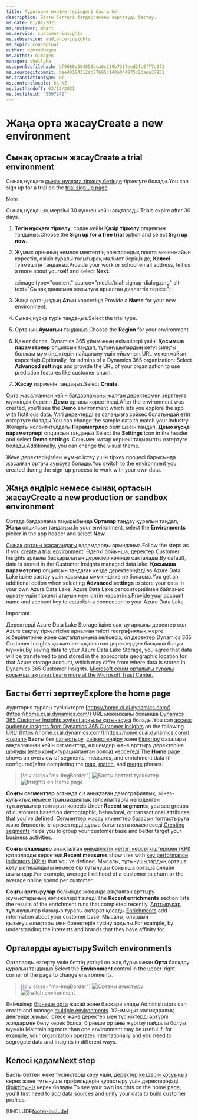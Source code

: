 ```yaml
---
title: Аудитория мәліметтеріндегі басты бет
description: Басты беттегі бағдарламаны зерттеуді бастау.
ms.date: 01/07/2021
ms.reviewer: mhart
ms.service: customer-insights
ms.subservice: audience-insights
ms.topic: conceptual
author: NimrodMagen
ms.author: nimagen
manager: shellyha
ms.openlocfilehash: bf9080c564850bca0c239b7317eed2fc0f77d9f3
ms.sourcegitcommit: bae40184312ab27b95c140a044875c2daea37951
ms.translationtype: HT
ms.contentlocale: kk-KZ
ms.lasthandoff: 03/15/2021
ms.locfileid: "5597242"
---
```

# <a name="create-a-new-environment"></a><span data-ttu-id="ac6a6-103">Жаңа орта жасау</span><span class="sxs-lookup"><span data-stu-id="ac6a6-103">Create a new environment</span></span>

## <a name="create-a-trial-environment"></a><span data-ttu-id="ac6a6-104">Сынақ ортасын жасау</span><span class="sxs-lookup"><span data-stu-id="ac6a6-104">Create a trial environment</span></span>

<span data-ttu-id="ac6a6-105">Сынақ нұсқаға [сынақ нұсқаға тіркелу бетінде](https://dynamics.microsoft.com/get-started/free-trial/?appname=customerinsights) тіркелуге болады.</span><span class="sxs-lookup"><span data-stu-id="ac6a6-105">You can sign up for a trial on the [trial sign up page](https://dynamics.microsoft.com/get-started/free-trial/?appname=customerinsights).</span></span> 

> [!NOTE]
> <span data-ttu-id="ac6a6-106">Сынақ нұсқаның мерзімі 30 күннен кейін аяқталады.</span><span class="sxs-lookup"><span data-stu-id="ac6a6-106">Trials expire after 30 days.</span></span>

1. <span data-ttu-id="ac6a6-107">**Тегін нұсқаға тіркелу**, содан кейін **Қазір тіркелу** опциясын таңдаңыз.</span><span class="sxs-lookup"><span data-stu-id="ac6a6-107">Choose the **Sign up for a free trial** option and select **Sign up now**.</span></span>

1. <span data-ttu-id="ac6a6-108">Жұмыс орнының немесе мектептің электрондық пошта мекенжайын көрсетіп, өзіңіз туралы толығырақ мәлімет беріңіз де, **Келесі** түймешігін таңдаңыз.</span><span class="sxs-lookup"><span data-stu-id="ac6a6-108">Provide your work or school email address, tell us a more about yourself and select **Next**.</span></span>

   :::image type="content" source="media/trial-signup-dialog.png" alt-text="Сынақ данасына жазылуға арналған диалогтік терезе":::

1. <span data-ttu-id="ac6a6-110">Жаңа ортаңыздың **Атын** көрсетіңіз.</span><span class="sxs-lookup"><span data-stu-id="ac6a6-110">Provide a **Name** for your new environment.</span></span> 

1. <span data-ttu-id="ac6a6-111">Сынақ нұсқа түрін таңдаңыз.</span><span class="sxs-lookup"><span data-stu-id="ac6a6-111">Select the trial type.</span></span>

1. <span data-ttu-id="ac6a6-112">Ортаның **Аумағын** таңдаңыз.</span><span class="sxs-lookup"><span data-stu-id="ac6a6-112">Choose the **Region** for your environment.</span></span>

1. <span data-ttu-id="ac6a6-113">Қажет болса, Dynamics 365 ұйымының әкімшілері үшін: **Қосымша параметрлер** опциясын таңдап, тұтынушылардың кетуі сияқты болжам мүмкіндіктерін пайдалану үшін ұйымның URL мекенжайын көрсетіңіз.</span><span class="sxs-lookup"><span data-stu-id="ac6a6-113">Optionally, for admins of a Dynamics 365 organization: Select **Advanced settings** and provide the URL of your organization to use prediction features like customer churn.</span></span>

1. <span data-ttu-id="ac6a6-114">**Жасау** пәрменін таңдаңыз.</span><span class="sxs-lookup"><span data-stu-id="ac6a6-114">Select **Create**.</span></span> 

<span data-ttu-id="ac6a6-115">Орта жасалғаннан кейін бағдарламаны жалған деректермен зерттеуге мүмкіндік беретін **Демо** ортасы көрсетіледі.</span><span class="sxs-lookup"><span data-stu-id="ac6a6-115">After the environment was created, you'll see the **Demo** environment which lets you explore the app with fictitious data.</span></span> <span data-ttu-id="ac6a6-116">Үлгі деректерді өз салаңызға сәйкес болатындай етіп өзгертуге болады.</span><span class="sxs-lookup"><span data-stu-id="ac6a6-116">You can change the sample data to match your industry.</span></span> <span data-ttu-id="ac6a6-117">Жоғарғы колонтитулдағы **Параметрлер** белгішесін таңдап, **Демо нұсқа параметрлері** опциясын таңдаңыз.</span><span class="sxs-lookup"><span data-stu-id="ac6a6-117">Select the **Settings** icon in the header and select **Demo settings**.</span></span> <span data-ttu-id="ac6a6-118">Сонымен қатар көрнекі тақырыпты өзгертуге болады.</span><span class="sxs-lookup"><span data-stu-id="ac6a6-118">Additionally, you can change the visual theme.</span></span> 

<span data-ttu-id="ac6a6-119">Жеке деректеріңізбен жұмыс істеу үшін тіркеу процесі барысында жасалған [ортаға ауысуға](#switch-environments) болады.</span><span class="sxs-lookup"><span data-stu-id="ac6a6-119">You [switch to the environment](#switch-environments) you created during the sign-up process to work with your own data.</span></span>

## <a name="create-a-new-production-or-sandbox-environment"></a><span data-ttu-id="ac6a6-120">Жаңа өндіріс немесе сынақ ортасын жасау</span><span class="sxs-lookup"><span data-stu-id="ac6a6-120">Create a new production or sandbox environment</span></span>

<span data-ttu-id="ac6a6-121">Ортада бағдарлама тақырыбында **Орталар** таңдау құралын таңдап, **Жаңа** опциясын таңдаңыз.</span><span class="sxs-lookup"><span data-stu-id="ac6a6-121">In your environment, select the **Environments** picker in the app header and select **New**.</span></span>

<span data-ttu-id="ac6a6-122">[Сынақ ортаны жасағандағы](#create-a-trial-environment) қадамдарды орындаңыз.</span><span class="sxs-lookup"><span data-stu-id="ac6a6-122">Follow the steps as if you [create a trial environment](#create-a-trial-environment).</span></span> <span data-ttu-id="ac6a6-123">Әдепкі бойынша, деректер Customer Insights арқылы басқарылатын деректер көлінде сақталады.</span><span class="sxs-lookup"><span data-stu-id="ac6a6-123">By default, data is stored in the Customer Insights managed data lake.</span></span> <span data-ttu-id="ac6a6-124">**Қосымша параметрлер** опциясын таңдаған кезде деректеріңізді өз Azure Data Lake ішіне сақтау үшін қосымша мүмкіндікке ие боласыз.</span><span class="sxs-lookup"><span data-stu-id="ac6a6-124">You get an additional option when selecting **Advanced settings** to store your data in your own Azure Data Lake.</span></span> <span data-ttu-id="ac6a6-125">Azure Data Lake репозиторийімен байланыс орнату үшін тіркелгі атауын мен кілтін көрсетіңіз.</span><span class="sxs-lookup"><span data-stu-id="ac6a6-125">Provide your account name and account key to establish a connection to your Azure Data Lake.</span></span> 

> [!IMPORTANT]
> <span data-ttu-id="ac6a6-126">Деректерді Azure Data Lake Storage ішіне сақтау арқылы деректер сол Azure сақтау тіркелгісіне арналған тиісті географиялық жерге жіберілетініне және сақталатынына келісесіз, ол деректер Dynamics 365 Customer Insights қызметіне сақталатын деректерден басқаша болуы мүмкін.</span><span class="sxs-lookup"><span data-stu-id="ac6a6-126">By saving data to your Azure Data Lake Storage, you agree that data will be transferred to and stored in the appropriate geographic location for that Azure storage account, which may differ from where data is stored in Dynamics 365 Customer Insights.</span></span> [<span data-ttu-id="ac6a6-127">Microsoft сенім орталығы туралы қосымша ақпарат.</span><span class="sxs-lookup"><span data-stu-id="ac6a6-127">Learn more at the Microsoft Trust Center.</span></span>](https://www.microsoft.com/trust-center)

## <a name="explore-the-home-page"></a><span data-ttu-id="ac6a6-128">Басты бетті зерттеу</span><span class="sxs-lookup"><span data-stu-id="ac6a6-128">Explore the home page</span></span>

<span data-ttu-id="ac6a6-129">Аудитория туралы түсініктерге [https://home.ci.ai.dynamics.com/](https://home.ci.ai.dynamics.com/) URL мекенжайы бойынша [Dynamics 365 Customer Insights жүйесі арқылы қатынасуға](https://home.ci.ai.dynamics.com/) болады.</span><span class="sxs-lookup"><span data-stu-id="ac6a6-129">You can [access audience insights from Dynamics 365 Customer Insights](https://home.ci.ai.dynamics.com/) on the following URL: [https://home.ci.ai.dynamics.com/](https://home.ci.ai.dynamics.com/).</span></span>
<span data-ttu-id="ac6a6-130">**Басты** бет [салыстыру](map-entities.md), [сәйкестендіру](match-entities.md) және [біріктіру](merge-entities.md) фазалары аяқталғаннан кейін сегменттер, өлшемдер және арттыру деректеріне шолуды (егер конфигурацияланған болса) көрсетеді.</span><span class="sxs-lookup"><span data-stu-id="ac6a6-130">The **Home** page shows an overview of segments, measures, and enrichment data (if configured)after completing the [map](map-entities.md), [match](match-entities.md), and [merge](merge-entities.md) phases.</span></span>

> [!div class="mx-imgBorder"] 
> <span data-ttu-id="ac6a6-131">![Басты беттегі түсініктер](media/home-page-insights.png "Басты беттегі түсініктер")</span><span class="sxs-lookup"><span data-stu-id="ac6a6-131">![Insights on Home page](media/home-page-insights.png "Insights on Home page")</span></span>

<span data-ttu-id="ac6a6-132">**Соңғы сегменттер** астында сіз анықтаған демографиялық, мінез-құлықтық немесе транзакциялық төлсипаттарға негізделген тұтынушылар топтарын көресіз.</span><span class="sxs-lookup"><span data-stu-id="ac6a6-132">Under **Recent segments**, you see groups of customers based on demographic, behavioral, or transactional attributes that you've defined.</span></span> <span data-ttu-id="ac6a6-133">[Сегменттер жасау](segments.md) клиенттер базасын топтастыруға және бизнестік іс-әрекеттерді дұрыс бағыттауға көмектеседі.</span><span class="sxs-lookup"><span data-stu-id="ac6a6-133">[Creating segments](segments.md) helps you to group your customer base and better target your business activities.</span></span>

<span data-ttu-id="ac6a6-134">**Соңғы өлшемдер** анықталған [өнімділіктің негізгі көрсеткіштерімен (KPI)](measures.md) қатарларды көрсетеді.</span><span class="sxs-lookup"><span data-stu-id="ac6a6-134">**Recent measures** show tiles with [key performance indicators (KPIs)](measures.md) that you've defined.</span></span> <span data-ttu-id="ac6a6-135">Мысалы, тұтынушылардың орташа кету ықтималдығы немесе бір тұтынушы бойынша орташа онлайн шығындар.</span><span class="sxs-lookup"><span data-stu-id="ac6a6-135">For example, average likelihood of a customer to churn or the average online spend per customer.</span></span>

<span data-ttu-id="ac6a6-136">**Соңғы арттырулар** бөлімінде жақында аяқталған арттыру жұмыстарының нәтижелері тізіледі.</span><span class="sxs-lookup"><span data-stu-id="ac6a6-136">The **Recent enrichments** section lists the results of the enrichment runs that completed recently.</span></span> <span data-ttu-id="ac6a6-137">[Арттырулар](enrichment-hub.md) тұтынушылар базаңыз туралы ақпарат қосады.</span><span class="sxs-lookup"><span data-stu-id="ac6a6-137">[Enrichments](enrichment-hub.md) add information about your customer base.</span></span> <span data-ttu-id="ac6a6-138">Мысалы, олардың қызығушылықтары мен брендтерін түсіну арқылы.</span><span class="sxs-lookup"><span data-stu-id="ac6a6-138">For example, by understanding the interests and brands that they have affinity for.</span></span>

## <a name="switch-environments"></a><span data-ttu-id="ac6a6-139">Орталарды ауыстыру</span><span class="sxs-lookup"><span data-stu-id="ac6a6-139">Switch environments</span></span>

<span data-ttu-id="ac6a6-140">Орталарды өзгерту үшін беттің үстіңгі оң жақ бұрышынан **Орта** басқару құралын таңдаңыз.</span><span class="sxs-lookup"><span data-stu-id="ac6a6-140">Select the **Environment** control in the upper-right corner of the page to change environments.</span></span>

> [!div class="mx-imgBorder"] 
> <span data-ttu-id="ac6a6-141">![Ортаны ауыстыру](media/home-page-environment-switcher.png "Ортаны ауыстыру")</span><span class="sxs-lookup"><span data-stu-id="ac6a6-141">![Switch environment](media/home-page-environment-switcher.png "Switch environment")</span></span>

<span data-ttu-id="ac6a6-142">Әкімшілер [бірнеше орта](manage-environments.md) жасай және басқара алады.</span><span class="sxs-lookup"><span data-stu-id="ac6a6-142">Administrators can create and manage [multiple environments](manage-environments.md).</span></span> <span data-ttu-id="ac6a6-143">Ұйымыңыз халықаралық деңгейде жұмыс істесе және деректер мен түсініктерді әртүрлі жолдармен бөлу керек болса, бірнеше ортаны жүргізу пайдалы болуы мүмкін.</span><span class="sxs-lookup"><span data-stu-id="ac6a6-143">Maintaining more than one environment may be useful if, for example, your organization operates internationally and you need to segregate data and insights in different ways.</span></span>

## <a name="next-step"></a><span data-ttu-id="ac6a6-144">Келесі қадам</span><span class="sxs-lookup"><span data-stu-id="ac6a6-144">Next step</span></span>

<span data-ttu-id="ac6a6-145">Басты беттен жеке түсініктерді көру үшін, [деректер көздерін қосуыңыз](data-sources.md) керек және тұтынушы профильдерін құрастыру үшін деректеріңізді [біріктіруіңіз](data-unification.md) керек болады.</span><span class="sxs-lookup"><span data-stu-id="ac6a6-145">To see your own insights on the home page, you'll first need to [add data sources](data-sources.md) and [unify](data-unification.md) your data to build customer profiles.</span></span>


[!INCLUDE[footer-include](../includes/footer-banner.md)]